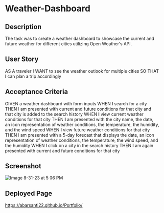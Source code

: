 # Weather-Dashboard

## Description
The task was to create a weather dashboard to showcase the current and future weather for different cities utilizing Open Weather's API.

## User Story
AS A traveler
I WANT to see the weather outlook for multiple cities
SO THAT I can plan a trip accordingly


## Acceptance Criteria
GIVEN a weather dashboard with form inputs
WHEN I search for a city
THEN I am presented with current and future conditions for that city and that city is added to the search history
WHEN I view current weather conditions for that city
THEN I am presented with the city name, the date, an icon representation of weather conditions, the temperature, the humidity, and the wind speed
WHEN I view future weather conditions for that city
THEN I am presented with a 5-day forecast that displays the date, an icon representation of weather conditions, the temperature, the wind speed, and the humidity
WHEN I click on a city in the search history
THEN I am again presented with current and future conditions for that city



## Screenshot
![Image 8-31-23 at 5 06 PM](https://github.com/Abarsanti22/Weather-Dashboard/assets/138410240/11d6eb4e-85d0-4c35-ac1f-e3042737b38d)



## Deployed Page
https://abarsanti22.github.io/Portfolio/